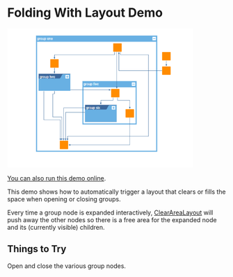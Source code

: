 # Folding With Layout Demo

<img src="../../resources/image/foldingwithlayout.png" alt="demo-thumbnail" height="320"/>

[You can also run this demo online](https://live.yworks.com/demos/layout/foldingwithlayout/index.html).

This demo shows how to automatically trigger a layout that clears or fills the space when opening or closing groups.

Every time a group node is expanded interactively, [ClearAreaLayout](https://docs.yworks.com/yfileshtml/#/api/ClearAreaLayout) will push away the other nodes so there is a free area for the expanded node and its (currently visible) children.

## Things to Try

Open and close the various group nodes.
